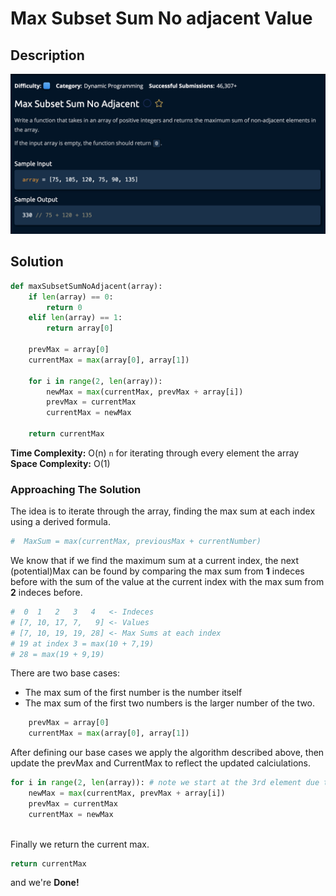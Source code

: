 # Max Subset Sum No adjacent Value

## Description

![description](./desc.png)

## Solution

```py
def maxSubsetSumNoAdjacent(array):
    if len(array) == 0:
        return 0
    elif len(array) == 1:
        return array[0]

    prevMax = array[0]
    currentMax = max(array[0], array[1])

    for i in range(2, len(array)):
        newMax = max(currentMax, prevMax + array[i])
        prevMax = currentMax
        currentMax = newMax
    
    return currentMax
```

**Time Complexity:** O(n) `n` for iterating through every element the array<br/>
**Space Complexity:** O(1)<br/>

### Approaching The Solution

The idea is to iterate through the array, finding the max sum at each index using a derived formula.<br>

```py
#  MaxSum = max(currentMax, previousMax + currentNumber)
```

We know that if we find the maximum sum at a current index, the next (potential)Max can be found by comparing the max sum from **1** indeces before with the sum of the value at the current index with the max sum from **2** indeces before. 

```py
#  0  1   2   3   4   <- Indeces
# [7, 10, 17, 7,   9] <- Values
# [7, 10, 19, 19, 28] <- Max Sums at each index
# 19 at index 3 = max(10 + 7,19)
# 28 = max(19 + 9,19)
```

There are two base cases: 
- The max sum of the first number is the number itself
- The max sum of the first two numbers is the larger number of the two.

```py
    prevMax = array[0]
    currentMax = max(array[0], array[1])
```
After defining our base cases we apply the algorithm described above, then update the prevMax and CurrentMax to reflect the updated calciulations.
```py
for i in range(2, len(array)): # note we start at the 3rd element due to the base cases
    newMax = max(currentMax, prevMax + array[i])
    prevMax = currentMax
    currentMax = newMax
    
```
Finally we return the current max.
```py
return currentMax
```

and we're **Done!**
